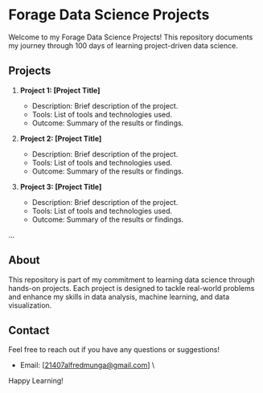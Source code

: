 # Forage Data Science Projects

Welcome to my Forage Data Science Projects! This repository documents my journey through 100 days of learning project-driven data science.

## Projects

1. **Project 1: [Project Title]**
    - Description: Brief description of the project.
    - Tools: List of tools and technologies used.
    - Outcome: Summary of the results or findings.

2. **Project 2: [Project Title]**
    - Description: Brief description of the project.
    - Tools: List of tools and technologies used.
    - Outcome: Summary of the results or findings.

3. **Project 3: [Project Title]**
    - Description: Brief description of the project.
    - Tools: List of tools and technologies used.
    - Outcome: Summary of the results or findings.

...

## About

This repository is part of my commitment to learning data science through hands-on projects. Each project is designed to tackle real-world problems and enhance my skills in data analysis, machine learning, and data visualization.

## Contact

Feel free to reach out if you have any questions or suggestions!

- Email: [21407alfredmunga@gmail.com]
\

Happy Learning!
